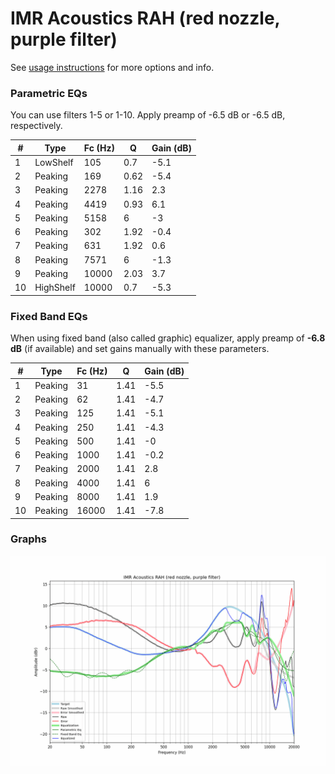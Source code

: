 # IMR Acoustics RAH (red nozzle, purple filter)
See [usage instructions](https://github.com/jaakkopasanen/AutoEq#usage) for more options and info.

### Parametric EQs
You can use filters 1-5 or 1-10. Apply preamp of -6.5 dB or -6.5 dB, respectively.

|   # | Type      |   Fc (Hz) |    Q |   Gain (dB) |
|-----|-----------|-----------|------|-------------|
|   1 | LowShelf  |       105 | 0.7  |        -5.1 |
|   2 | Peaking   |       169 | 0.62 |        -5.4 |
|   3 | Peaking   |      2278 | 1.16 |         2.3 |
|   4 | Peaking   |      4419 | 0.93 |         6.1 |
|   5 | Peaking   |      5158 | 6    |        -3   |
|   6 | Peaking   |       302 | 1.92 |        -0.4 |
|   7 | Peaking   |       631 | 1.92 |         0.6 |
|   8 | Peaking   |      7571 | 6    |        -1.3 |
|   9 | Peaking   |     10000 | 2.03 |         3.7 |
|  10 | HighShelf |     10000 | 0.7  |        -5.3 |

### Fixed Band EQs
When using fixed band (also called graphic) equalizer, apply preamp of **-6.8 dB** (if available) and set gains manually with these parameters.

|   # | Type    |   Fc (Hz) |    Q |   Gain (dB) |
|-----|---------|-----------|------|-------------|
|   1 | Peaking |        31 | 1.41 |        -5.5 |
|   2 | Peaking |        62 | 1.41 |        -4.7 |
|   3 | Peaking |       125 | 1.41 |        -5.1 |
|   4 | Peaking |       250 | 1.41 |        -4.3 |
|   5 | Peaking |       500 | 1.41 |        -0   |
|   6 | Peaking |      1000 | 1.41 |        -0.2 |
|   7 | Peaking |      2000 | 1.41 |         2.8 |
|   8 | Peaking |      4000 | 1.41 |         6   |
|   9 | Peaking |      8000 | 1.41 |         1.9 |
|  10 | Peaking |     16000 | 1.41 |        -7.8 |

### Graphs
![](./IMR%20Acoustics%20RAH%20(red%20nozzle,%20purple%20filter).png)
